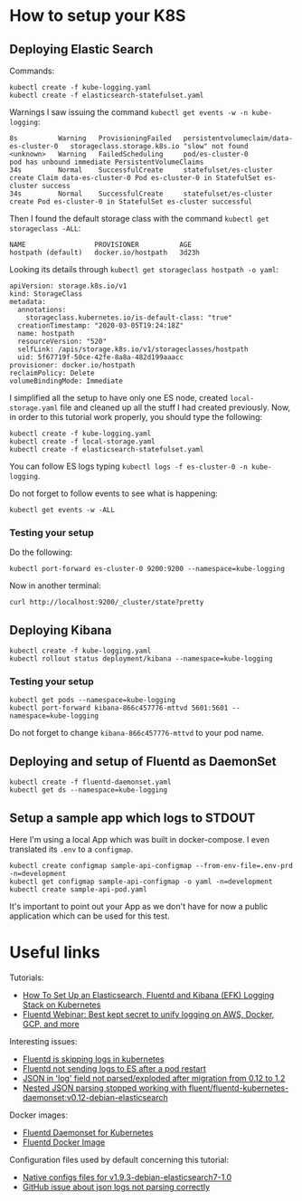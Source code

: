 # How to setup your K8S

## Deploying Elastic Search

Commands:

    kubectl create -f kube-logging.yaml
    kubectl create -f elasticsearch-statefulset.yaml 

Warnings I saw issuing the command `kubectl get events -w -n kube-logging`:

```text
8s          Warning   ProvisioningFailed   persistentvolumeclaim/data-es-cluster-0   storageclass.storage.k8s.io "slow" not found
<unknown>   Warning   FailedScheduling     pod/es-cluster-0                          pod has unbound immediate PersistentVolumeClaims
34s         Normal    SuccessfulCreate     statefulset/es-cluster                    create Claim data-es-cluster-0 Pod es-cluster-0 in StatefulSet es-cluster success
34s         Normal    SuccessfulCreate     statefulset/es-cluster                    create Pod es-cluster-0 in StatefulSet es-cluster successful
```

Then I found the default storage class with the command `kubectl get storageclass -ALL`:

```text
NAME                 PROVISIONER          AGE
hostpath (default)   docker.io/hostpath   3d23h
```

Looking its details through `kubectl get storageclass hostpath -o yaml`:

```text
apiVersion: storage.k8s.io/v1
kind: StorageClass
metadata:
  annotations:
    storageclass.kubernetes.io/is-default-class: "true"
  creationTimestamp: "2020-03-05T19:24:18Z"
  name: hostpath
  resourceVersion: "520"
  selfLink: /apis/storage.k8s.io/v1/storageclasses/hostpath
  uid: 5f67719f-50ce-42fe-8a8a-482d199aaacc
provisioner: docker.io/hostpath
reclaimPolicy: Delete
volumeBindingMode: Immediate
```

I simplified all the setup to have only one ES node, created `local-storage.yaml` file and cleaned up all the stuff I had created previously. Now, in order to this tutorial work properly, you should type the following:

    kubectl create -f kube-logging.yaml
    kubectl create -f local-storage.yaml
    kubectl create -f elasticsearch-statefulset.yaml 

You can follow ES logs typing `kubectl logs -f es-cluster-0 -n kube-logging`.

Do not forget to follow events to see what is happening:

    kubectl get events -w -ALL

### Testing your setup

Do the following:

    kubectl port-forward es-cluster-0 9200:9200 --namespace=kube-logging

Now in another terminal:

    curl http://localhost:9200/_cluster/state?pretty

## Deploying Kibana

    kubectl create -f kube-logging.yaml
    kubectl rollout status deployment/kibana --namespace=kube-logging
    
### Testing your setup

    kubectl get pods --namespace=kube-logging
    kubectl port-forward kibana-866c457776-mttvd 5601:5601 --namespace=kube-logging

Do not forget to change `kibana-866c457776-mttvd` to your pod name.

## Deploying and setup of Fluentd as DaemonSet

    kubectl create -f fluentd-daemonset.yaml
    kubectl get ds --namespace=kube-logging

## Setup a sample app which logs to STDOUT

Here I'm using a local App which was built in docker-compose. I even translated its `.env` to a `configmap`.

    kubectl create configmap sample-api-configmap --from-env-file=.env-prd -n=development
    kubectl get configmap sample-api-configmap -o yaml -n=development
    kubectl create sample-api-pod.yaml

It's important to point out your App as we don't have for now a public application which can be used for this test.

# Useful links

Tutorials:

- [How To Set Up an Elasticsearch, Fluentd and Kibana (EFK) Logging Stack on Kubernetes](https://www.digitalocean.com/community/tutorials/how-to-set-up-an-elasticsearch-fluentd-and-kibana-efk-logging-stack-on-kubernetes)
- [Fluentd Webinar: Best kept secret to unify logging on AWS, Docker, GCP, and more](https://www.youtube.com/watch?v=aeGADcC-hUA)

Interesting issues:

- [Fluentd is skipping logs in kubernetes](https://github.com/fluent/fluentd-kubernetes-daemonset/issues/366)
- [Fluentd not sending logs to ES after a pod restart](https://github.com/fluent/fluentd-kubernetes-daemonset/issues/338)
- [JSON in 'log' field not parsed/exploded after migration from 0.12 to 1.2](https://github.com/fluent/fluentd/issues/2021)
- [Nested JSON parsing stopped working with fluent/fluentd-kubernetes-daemonset:v0.12-debian-elasticsearch](https://github.com/fluent/fluentd/issues/2073)

Docker images:

- [Fluentd Daemonset for Kubernetes](https://hub.docker.com/r/fluent/fluentd-kubernetes-daemonset/)
- [Fluentd Docker Image](https://hub.docker.com/r/fluent/fluentd)

Configuration files used by default concerning this tutorial:

- [Native configs files for v1.9.3-debian-elasticsearch7-1.0](https://github.com/fluent/fluentd-kubernetes-daemonset/tree/master/docker-image/v1.9/debian-elasticsearch7/conf)
- [GitHub issue about json logs not parsing correctly](https://github.com/fluent/fluentd-kubernetes-daemonset/issues/324)

